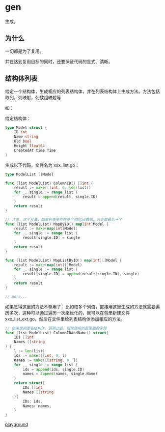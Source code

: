 # gen

生成。

## 为什么

一切都是为了复用。

并在达到复用目标的同时，还要保证代码的显式、清晰。

## 结构体列表

给定一个结构体，生成相应的列表结构体，并在列表结构体上生成方法。方法包括取列，列映射，列数组映射等

如：

给定结构体：

```go
type Model struct {
    ID int
    Name string
    Old bool
    Height float64
    CreatedAt time.Time
}
```

生成以下代码，文件名为 xxx_list.go：

```go
type ModelList []Model

func (list ModelList) ColumnID() []int {
    result := make([]int, 0, len(list))
    for _, single := range list {
        result = append(result, single.ID)
    }
    return result
}

// 注意，这个写法，如果列表里存在多个相同id数据，只会取最后一个
func (list ModelList) MapByID() map[int]Model {
    result := make(map[int]Model)
    for _, single := range list {
        result[single.ID] = single
    }
    return result
}

func (list ModelList) MapListByID() map[int][]Model {
    result := make(map[int][]Model)
    for _, single := range list {
        result[single.ID] = append(result[single.ID], single)
    }
    return result
}

// more...
```

如果觉得这里的方法不够用了，比如取多个列值，直接用这里生成的方法就需要遍历多次，这种可以通过遍历一次来优化的，就可以在包里新建文件 xxx_list_ext.go，然后在文件里给列表结构体添加相应的方法。

```go
// 结果使用匿名结构体，调用之后，后续使用的是里面的字段
func (list ModelList) ColumnIDAndName() struct{
    IDs []int
    Names []string
} {
    l := len(list)
    ids := make([]int, 0, l)
    names := make([]string, 0, l)
    for _, single := range list {
        ids = append(ids, single.ID)
        names = append(names, single.Name)
    }
    return struct{
        IDs []int
        Names []string
    }{
        IDs: ids,
        Names: names,
    }
}

```

[playground](https://play.golang.org/p/RTHKlv8WqyO)
